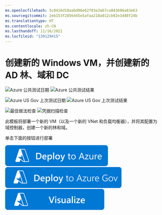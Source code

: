 ```yaml
---
ms.openlocfilehash: 5c0416d18aabd06e62f03e3a67ca843696a83e63
ms.sourcegitcommit: 2eb153f2856445e5afaa218a012cb92e3d48f24b
ms.translationtype: HT
ms.contentlocale: zh-CN
ms.lasthandoff: 11/16/2021
ms.locfileid: "139129415"
---
```

# <a name="create-a-new-windows-vm-and-create-a-new-ad-forest-domain-and-dc"></a>创建新的 Windows VM，并创建新的 AD 林、域和 DC

![Azure 公共测试日期](https://azurequickstartsservice.blob.core.windows.net/badges/active-directory-new-domain/PublicLastTestDate.svg)
![Azure 公共测试结果](https://azurequickstartsservice.blob.core.windows.net/badges/active-directory-new-domain/PublicDeployment.svg)

![Azure US Gov 上次测试日期](https://azurequickstartsservice.blob.core.windows.net/badges/active-directory-new-domain/FairfaxLastTestDate.svg)
![Azure US Gov 上次测试结果](https://azurequickstartsservice.blob.core.windows.net/badges/active-directory-new-domain/FairfaxDeployment.svg)

![最佳做法检查](https://azurequickstartsservice.blob.core.windows.net/badges/active-directory-new-domain/BestPracticeResult.svg)
![凭据扫描检查](https://azurequickstartsservice.blob.core.windows.net/badges/active-directory-new-domain/CredScanResult.svg)

此模板将部署一个新的 VM（以及一个新的 VNet 和负载均衡器），并将其配置为域控制器，创建一个新的林和域。

单击下面的按钮进行部署

[![部署到 Azure](https://raw.githubusercontent.com/Azure/azure-quickstart-templates/master/1-CONTRIBUTION-GUIDE/images/deploytoazure.svg?sanitize=true)]("https://portal.azure.com/#create/Microsoft.Template/uri/https%3A%2F%2Fraw.githubusercontent.com%2FAzure%2Fazure-quickstart-templates%2Fmaster%2Factive-directory-new-domain%2Fazuredeploy.json")  [![部署到 Azure US Gov](https://raw.githubusercontent.com/Azure/azure-quickstart-templates/master/1-CONTRIBUTION-GUIDE/images/deploytoazuregov.svg?sanitize=true)]("https://portal.azure.us/#create/Microsoft.Template/uri/https%3A%2F%2Fraw.githubusercontent.com%2FAzure%2Fazure-quickstart-templates%2Fmaster%2Factive-directory-new-domain%2Fazuredeploy.json")  [![可视化](https://raw.githubusercontent.com/Azure/azure-quickstart-templates/master/1-CONTRIBUTION-GUIDE/images/visualizebutton.svg?sanitize=true)]("http://armviz.io/#/?load=https%3A%2F%2Fraw.githubusercontent.com%2FAzure%2Fazure-quickstart-templates%2Fmaster%2Factive-directory-new-domain%2Fazuredeploy.json")
